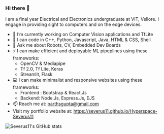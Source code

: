 ### Hi there 👋

I am a final year Electrical and Electronics undergraduate at VIT, Vellore. I engage in providing sight to computers and on the edge devices.

- 🔭 I’m currently working on Computer Vision applications and TfLite
- 🌱 I can code in C++, Python, Javascript, Java, HTML & CSS, Shell
- 💬 Ask me about Robots, CV, Embedded Dev Boards
- ⚡ I can make efficient and deployable ML pipeplines using these frameworks:
   - OpenCV & Mediapipe
   - Tf 2.0, Tf Lite, Keras
   - Streamlit, Flask
- 💻 I can make minimalist and responsive websites using these frameworks:
   - Frontend : Bootstrap & React.Js
   - Backend: Node.Js, Express.Js, EJS
- 📫 Reach me at: parthsgupta@gmail.com
- Visit my portfolio website at: https://severus11.github.io/Hyperspace-Severus11

<!--[![Top Langs](https://github-readme-stats.vercel.app/api/top-langs/?username=Severus11&layout=compact)](https://github.com/Severus11/github-readme-stats)
-->
![Severus11's GitHub stats](https://github-readme-stats.vercel.app/api?username=Severus11&show_icons=true&theme=tokyonight&count_private=true)


